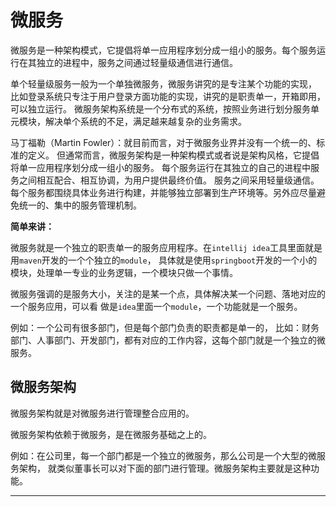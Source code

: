 # 微服务
微服务是一种架构模式，它提倡将单一应用程序划分成一组小的服务。每个服务运行在其独立的进程中，服务之间通过轻量级通信进行通信。

单个轻量级服务一般为一个单独微服务，微服务讲究的是专注某个功能的实现，
比如登录系统只专注于用户登录方面功能的实现，讲究的是职责单一，开箱即用，可以独立运行。
微服务架构系统是一个分布式的系统，按照业务进行划分服务单元模块，解决单个系统的不足，满足越来越复杂的业务需求。

马丁福勒（Martin Fowler）：就目前而言，对于微服务业界并没有一个统一的、标准的定义。
但通常而言，微服务架构是一种架构模式或者说是架构风格，它提倡将单一应用程序划分成一组小的服务。
每个服务运行在其独立的自己的进程中服务之间相互配合、相互协调，为用户提供最终价值。
服务之间采用轻量级通信。每个服务都围绕具体业务进行构建，并能够独立部署到生产环境等。另外应尽量避免统一的、集中的服务管理机制。

**简单来讲：**

微服务就是一个独立的职责单一的服务应用程序。在`intellij idea`工具里面就是用`maven`开发的一个个独立的`module`，
具体就是使用`springboot`开发的一个小的模块，处理单一专业的业务逻辑，一个模块只做一个事情。

微服务强调的是服务大小，关注的是某一个点，具体解决某一个问题、落地对应的一个服务应用，可以看
做是`idea`里面一个`module`，一个功能就是一个服务。

例如：一个公司有很多部门，但是每个部门负责的职责都是单一的，
比如：财务部门、人事部门、开发部门，都有对应的工作内容，这每个部门就是一个独立的微服务。

## 微服务架构
微服务架构就是对微服务进行管理整合应用的。

微服务架构依赖于微服务，是在微服务基础之上的。

例如：在公司里，每一个部门都是一个独立的微服务，那么公司是一个大型的微服务架构，
就类似董事长可以对下面的部门进行管理。微服务架构主要就是这种功能。





----
